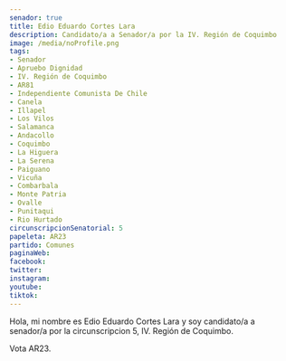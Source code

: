 ```yaml
---
senador: true
title: Edio Eduardo Cortes Lara
description: Candidato/a a Senador/a por la IV. Región de Coquimbo
image: /media/noProfile.png
tags:
- Senador
- Apruebo Dignidad
- IV. Región de Coquimbo
- AR81
- Independiente Comunista De Chile
- Canela
- Illapel
- Los Vilos
- Salamanca
- Andacollo
- Coquimbo
- La Higuera
- La Serena
- Paiguano
- Vicuña
- Combarbala
- Monte Patria
- Ovalle
- Punitaqui
- Rio Hurtado
circunscripcionSenatorial: 5
papeleta: AR23
partido: Comunes
paginaWeb:
facebook:
twitter:
instagram:
youtube:
tiktok:
---
```

Hola, mi nombre es Edio Eduardo Cortes Lara y soy candidato/a a senador/a por la circunscripcion 5, IV. Región de Coquimbo.

Vota AR23.